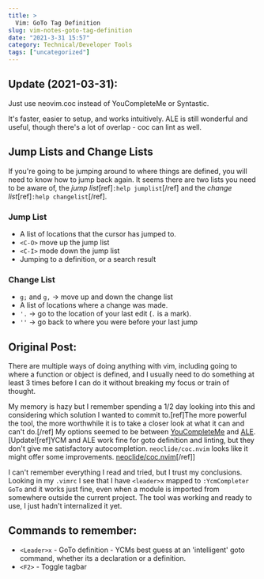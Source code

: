 ```yaml
---
title: >
  Vim: GoTo Tag Definition
slug: vim-notes-goto-tag-definition
date: "2021-3-31 15:57"
category: Technical/Developer Tools
tags: ["uncategorized"]
---
```


## Update (2021-03-31):

Just use neovim.coc instead of YouCompleteMe or Syntastic.

It's faster, easier to setup, and works intuitively. ALE is still wonderful and
useful, though there's a lot of overlap - coc can lint as well.

## Jump Lists and Change Lists

If you're going to be jumping around to where things are defined, you will need
to know how to jump back again. It seems there are two lists you need to be
aware of, the _jump list_[ref]`:help jumplist`[/ref] and the _change
list_[ref]`:help changelist`[/ref].

### Jump List

- A list of locations that the cursor has jumped to.
- `<C-O>` move up the jump list
- `<C-I>` mode down the jump list
- Jumping to a definition, or a search result

### Change List

- `g;` and `g,` → move up and down the change list
- A list of locations where a change was made.
- `'.` → go to the location of your last edit (`.` is a mark).
- `''` → go back to where you were before your last jump

## Original Post:

There are multiple ways of doing anything with vim, including going to where a
function or object is defined, and I usually need to do something at least 3 times
before I can do it without breaking my focus or train of thought.

My memory is hazy but I remember spending a 1/2 day looking into this and
considering which solution I wanted to commit to.[ref]The more powerful the
tool, the more worthwhile it is to take a closer look at what it can and can't
do.[/ref] My options seemed to be between
[YouCompleteMe](https://github.com/ycm-core/YouCompleteMe) and
[ALE](https://github.com/dense-analysis/ale). [Update![ref]YCM and
ALE work fine for goto definition and linting, but they don't give me
satisfactory autocompletion. `neoclide/coc.nvim` looks like it might offer some
improvements.
[neoclide/coc.nvim](https://www.vimfromscratch.com/articles/vim-for-python/)[/ref]]

I can't remember everything I read and tried, but I trust my conclusions.
Looking in my `.vimrc` I see that I have `<leader>x` mapped to `:YcmCompleter GoTo` and it works just fine, even when a module is imported from somewhere
outside the current project. The tool was working and ready to use, I just
hadn't internalized it yet.

## Commands to remember:

- `<Leader>x` - GoTo definition - YCMs best guess at an 'intelligent' goto
  command, whether its a declaration or a definition.
- `<F2>` - Toggle tagbar
